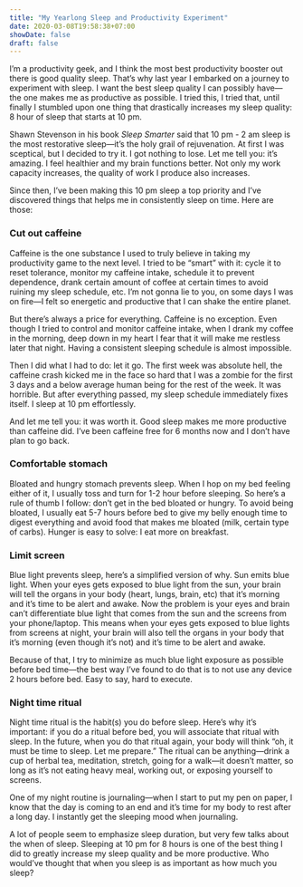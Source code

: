 ```yaml
---
title: "My Yearlong Sleep and Productivity Experiment"
date: 2020-03-08T19:58:38+07:00
showDate: false
draft: false
---
```


I’m a productivity geek, and I think the most best productivity booster out there is good quality sleep. That’s why last year I embarked on a journey to experiment with sleep. I want the best sleep quality I can possibly have—the one makes me as productive as possible. I tried this, I tried that, until finally I stumbled upon one thing that drastically increases my sleep quality: 8 hour of sleep that starts at 10 pm.

Shawn Stevenson in his book _Sleep Smarter_ said that 10 pm - 2 am sleep is the most restorative sleep—it’s the holy grail of rejuvenation. At first I was sceptical, but I decided to try it. I got nothing to lose. Let me tell you: it’s amazing. I feel healthier and my brain functions better. Not only my work capacity increases, the quality of work I produce also increases.

Since then, I’ve been making this 10 pm sleep a top priority and I’ve discovered things that helps me in consistently sleep on time. Here are those:

### Cut out caffeine
Caffeine is the one substance I used to truly believe in taking my productivity game to the next level. I tried to be “smart” with it: cycle it to reset tolerance, monitor my caffeine intake, schedule it to prevent dependence, drank certain amount of coffee at certain times to avoid ruining my sleep schedule, etc. I’m not gonna lie to you, on some days I was on fire—I felt so energetic and productive that I can shake the entire planet. 

But there’s always a price for everything. Caffeine is no exception. Even though I tried to control and monitor caffeine intake, when I drank my coffee in the morning, deep down in my heart I fear that it will make me restless later that night. Having a consistent sleeping schedule is almost impossible.

Then I did what I had to do: let it go. The first week was absolute hell, the caffeine crash kicked me in the face so hard that I was a zombie for the first 3 days and a below average human being for the rest of the week. It was horrible. But after everything passed, my sleep schedule immediately fixes itself. I sleep at 10 pm effortlessly.

And let me tell you: it was worth it. Good sleep makes me more productive than caffeine did. I’ve been caffeine free for 6 months now and I don’t have plan to go back.

### Comfortable stomach
Bloated and hungry stomach prevents sleep. When I hop on my bed feeling either of it, I usually toss and turn for 1-2 hour before sleeping. So here’s a rule of thumb I follow: don’t get in the bed bloated or hungry. To avoid being bloated, I usually eat 5-7 hours before bed to give my belly enough time to digest everything and avoid food that makes me bloated (milk, certain type of carbs). Hunger is easy to solve: I eat more on breakfast.

### Limit screen
Blue light prevents sleep, here’s a simplified version of why. Sun emits blue light. When your eyes gets exposed to blue light from the sun, your brain will tell the organs in your body (heart, lungs, brain, etc) that it’s morning and it’s time to be alert and awake. Now the problem is your eyes and brain can’t differentiate blue light that comes from the sun and the screens from your phone/laptop. This means when your eyes gets exposed to blue lights from screens at night, your brain will also tell the organs in your body that it’s morning (even though it’s not) and it’s time to be alert and awake. 

Because of that, I try to minimize as much blue light exposure as possible before bed time—the best way I’ve found to do that is to not use any device 2 hours before bed. Easy to say, hard to execute.

### Night time ritual
Night time ritual is the habit(s) you do before sleep. Here’s why it’s important: if you do a ritual before bed, you will associate that ritual with sleep. In the future, when you do that ritual again, your body will think “oh, it must be time to sleep. Let me prepare.” The ritual can be anything—drink a cup of herbal tea, meditation, stretch, going for a walk—it doesn’t matter, so long as it’s not eating heavy meal, working out, or exposing yourself to screens.

One of my night routine is journaling—when I start to put my pen on paper, I know that the day is coming to an end and it’s time for my body to rest after a long day. I instantly get the sleeping mood when journaling.

A lot of people seem to emphasize sleep duration, but very few talks about the when of sleep. Sleeping at 10 pm for 8 hours is one of the best thing I did to greatly increase my sleep quality and be more productive. Who would’ve thought that when you sleep is as important as how much you sleep?
